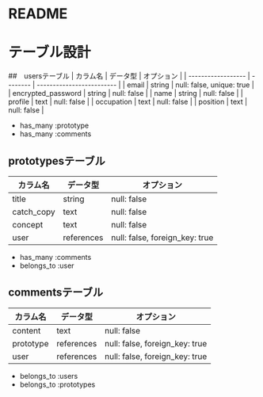 # README

# テーブル設計

##　usersテーブル
| カラム名            | データ型  | オプション                  |
| ------------------ | -------- | ------------------------- |
| email              | string   | null: false, unique: true |
| encrypted_password | string   | null: false               |
| name               | string   | null: false               |
| profile            | text     | null: false               |
| occupation         | text     | null: false               |
| position           | text     | null: false               |

- has_many :prototype
- has_many :comments

## prototypesテーブル
| カラム名    | データ型    | オプション                       |
| ---------- | ---------- | ------------------------------ |
| title      | string     | null: false                    |
| catch_copy | text       | null: false                    |
| concept    | text       | null: false                    |
| user       | references | null: false, foreign_key: true |

- has_many :comments
- belongs_to :user

## commentsテーブル
| カラム名   | データ型    | オプション                       |
| --------- | ---------- | ------------------------------ |
| content   | text       | null: false                    |
| prototype | references | null: false, foreign_key: true |
| user      | references | null: false, foreign_key: true |

- belongs_to :users
- belongs_to :prototypes